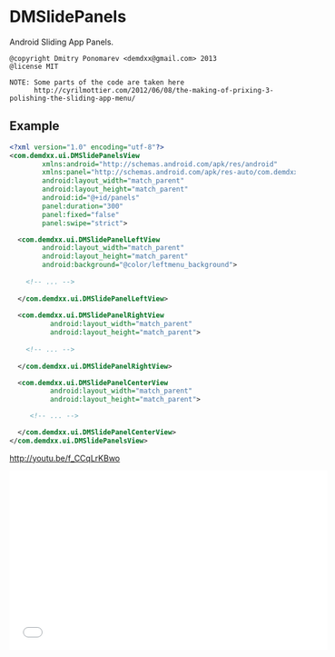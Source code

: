 DMSlidePanels
=============

Android Sliding App Panels.

    @copyright Dmitry Ponomarev <demdxx@gmail.com> 2013
    @license MIT

    NOTE: Some parts of the code are taken here
          http://cyrilmottier.com/2012/06/08/the-making-of-prixing-3-polishing-the-sliding-app-menu/

Example
-------

```xml
<?xml version="1.0" encoding="utf-8"?>
<com.demdxx.ui.DMSlidePanelsView
        xmlns:android="http://schemas.android.com/apk/res/android"
        xmlns:panel="http://schemas.android.com/apk/res-auto/com.demdxx.ui"
        android:layout_width="match_parent"
        android:layout_height="match_parent"
        android:id="@+id/panels"
        panel:duration="300"
        panel:fixed="false"
        panel:swipe="strict">

  <com.demdxx.ui.DMSlidePanelLeftView
        android:layout_width="match_parent"
        android:layout_height="match_parent"
        android:background="@color/leftmenu_background">
  
    <!-- ... -->
  
  </com.demdxx.ui.DMSlidePanelLeftView>
  
  <com.demdxx.ui.DMSlidePanelRightView
          android:layout_width="match_parent"
          android:layout_height="match_parent">
        
    <!-- ... -->
        
  </com.demdxx.ui.DMSlidePanelRightView>

  <com.demdxx.ui.DMSlidePanelCenterView
          android:layout_width="match_parent"
          android:layout_height="match_parent">

     <!-- ... -->

  </com.demdxx.ui.DMSlidePanelCenterView>
</com.demdxx.ui.DMSlidePanelsView>
```

http://youtu.be/f_CCqLrKBwo
<iframe width="560" height="315" src="//www.youtube.com/embed/f_CCqLrKBwo" frameborder="0" allowfullscreen></iframe>

